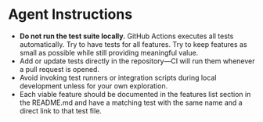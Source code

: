 # Agent Instructions
- **Do not run the test suite locally.** GitHub Actions executes all tests automatically. Try to have tests for all features. Try to keep features as small as possible while still providing meaningful value.
- Add or update tests directly in the repository—CI will run them whenever a pull request is opened.
- Avoid invoking test runners or integration scripts during local development unless for your own exploration.
- Each viable feature should be documented in the features list section in the README.md and have a matching test with the same name and a direct link to that test file.
